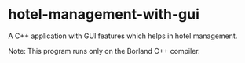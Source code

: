 # hotel-management-with-gui
A C++ application with GUI features which helps in hotel management.

Note: This program runs only on the Borland C++ compiler.
